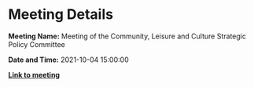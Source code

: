 # Meeting Details

**Meeting Name:** Meeting of the Community, Leisure and Culture Strategic Policy Committee

**Date and Time:** 2021-10-04 15:00:00

**<a href="https://www.limerick.ie/council/whats-on/meeting-community-leisure-and-culture-strategic-policy-committee-9" target="_blank">Link to meeting</a>**
